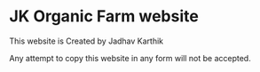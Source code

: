 # JK Organic Farm website

This website is Created by Jadhav Karthik

Any attempt to copy this website in any form will not be accepted.


